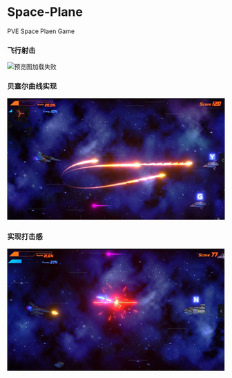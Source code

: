 # Space-Plane
PVE Space Plaen Game
### 飞行射击
![预览图加载失败](https://github.com/linhgf/Space-Plane/blob/main/Preview/spcae_plane_1.gif)
### 贝塞尔曲线实现
![预览图加载失败](https://github.com/linhgf/Space-Plane/blob/main/Preview/spcae_plane_2.jpg)
### 实现打击感
![预览图加载失败](https://github.com/linhgf/Space-Plane/blob/main/Preview/spcae_plane_3.jpg)

